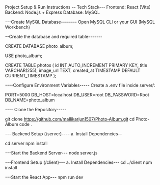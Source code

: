 
Project Setup & Run Instructions
-- Tech Stack---
Frontend: React (Vite)
Backend: Node.js + Express
Database: MySQL

---Create MySQL Database--------
Open MySQL CLI or your GUI (MySQL Workbench)

--Create the database and required table-------

CREATE DATABASE photo_album;

USE photo_album;

CREATE TABLE photos (
  id INT AUTO_INCREMENT PRIMARY KEY,
  title VARCHAR(255),
  image_url TEXT,
  created_at TIMESTAMP DEFAULT CURRENT_TIMESTAMP
);


----Configure Environment Variables-----
Create a .env file inside server/:

PORT=5000
DB_HOST=localhost
DB_USER=root
DB_PASSWORD=Root
DB_NAME=photo_album


---- Clone the Repository-----
 
git clone https://github.com/mallikarjun1507/Photo-Album.git
cd Photo-Album
code .

--- Backend Setup (/server)----
a. Install Dependencies--

cd server
npm install

 ---Start the Backend Server---
node server.js


---Frontend Setup (/client)---
a. Install Dependencies---
cd ../client
npm install

---Start the React App---
npm run dev
